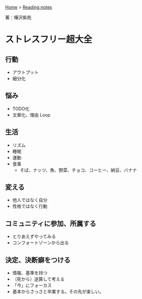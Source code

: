 <style>section h1 { color: #069; }</style>

[Home](/) > [Reading notes](/reading_notes/)

著：樺沢紫苑

ストレスフリー超大全
===

## 行動
* アウトプット
* 細分化

## 悩み
* TODO化
* 文章化、理由
Loop

## 生活
* リズム
* 睡眠
* 運動
* 食事
	* そば、ナッツ、魚、野菜、チョコ、コーヒー、納豆、バナナ

## 変える
* 他人ではなく自分
* 性格ではなく行動

## コミュニティに参加、所属する
* とりあえずやってみる
* コンフォートゾーンから出る

## 決定、決断癖をつける
* 情報、基準を持つ
* （死から）逆算して考える
* 「今」にフォーカス
*  基本からさっさと卒業する。その先が楽しい。
